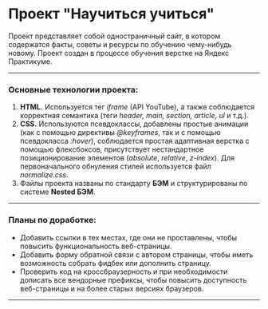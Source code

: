 # Проект "Научиться учиться"

Проект представляет собой одностраничный сайт, в котором содержатся факты, советы и ресурсы по обучению чему-нибудь новому.
Проект создан в процессе обучения верстке на Яндекс Практикуме.

------

### Основные технологии проекта:
1. **HTML.** Используется тег *iframe* (API YouTube), а также соблюдается корректная семантика (теги *header, main, section, article, ul* и т.д.).
2. **CSS.** Используются псевдоклассы, добавлены простые анимации (как с помощью директивы *@keyframes*, так и с помощью псевдокласса *:hover*), соблюдается простая адаптивная верстка с помощью флексбоксов, присутствует нестандартное позиционирование элементов (*absolute*, *relative*, *z-index*). Для первоначального обнуления стилей используется файл *normalize.css*.
3. Файлы проекта названы по стандарту **БЭМ** и структурированы по системе **Nested БЭМ**.

------

### Планы по доработке:
* Добавить ссылки в тех местах, где они не проставлены, чтобы повысить функциональность веб-страницы.
* Добавить форму обратной связи с автором страницы, чтобы иметь возможность собрать фидбек или дополнить страницу.
* Проверить код на кроссбраузерность и при необходимости дописать все вендорные префиксы, чтобы повысить доступность веб-страницы и на более старых версиях браузеров.

------


